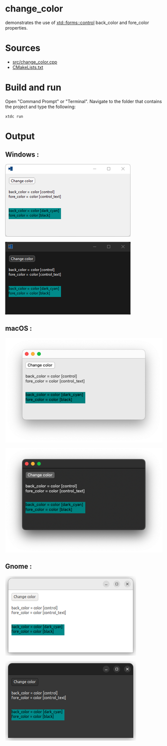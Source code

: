 # change_color

demonstrates the use of [xtd::forms::control](https://gammasoft71.github.io/xtd/reference_guides/latest/classxtd_1_1forms_1_1control.html) back_color and fore_color properties.

# Sources

* [src/change_color.cpp](src/change_color.cpp)
* [CMakeLists.txt](CMakeLists.txt)

# Build and run

Open "Command Prompt" or "Terminal". Navigate to the folder that contains the project and type the following:

```shell
xtdc run
```

# Output

## Windows :

![Screenshot](../../../../docs/pictures/examples/change_color_w.png)

![Screenshot](../../../../docs/pictures/examples/change_color_wd.png)

## macOS :

![Screenshot](../../../../docs/pictures/examples/change_color_m.png)

![Screenshot](../../../../docs/pictures/examples/change_color_md.png)

## Gnome :

![Screenshot](../../../../docs/pictures/examples/change_color_g.png)

![Screenshot](../../../../docs/pictures/examples/change_color_gd.png)
